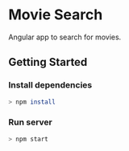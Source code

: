 # Movie Search

Angular app to search for movies.

## Getting Started

### Install dependencies

```bash
> npm install
```

### Run server

```bash
> npm start
```
